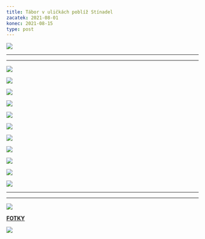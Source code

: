 ```yaml
---
title: Tábor v uličkách poblíž Stínadel
zacatek: 2021-08-01
konec: 2021-08-15
type: post
---
```

![](finalni1.jpg)

- - -

- - -

![](finalni4.jpg)

![](finalni3.jpg)

![](finalni7.jpg)

![](finalni2.jpg)

![](finalni8.jpg)

![](finalni17.jpg)

![](finalni5.jpg)

![](finalni9.jpg)

![](finalni6.jpg)

![](finalni13.jpg)

![](finalni11.jpg)

- - -

- - -

![](finalni16.jpg)

**[FOTKY](https://eu.zonerama.com/vlci-keblany/1303470?secret=R29V8G02MMYv0gPl94klH1g49&count=46)**

![](finalni12.jpg)